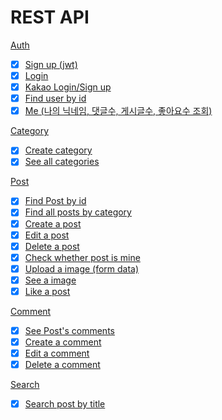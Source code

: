 # REST API

[Auth](https://github.com/kaist-madcamp/Week2-server-db/blob/master/server/src/users/users.controller.ts#L11)

- [x] [Sign up (jwt)](https://github.com/kaist-madcamp/Week2-server-db/blob/master/server/src/users/users.service.ts#L15)
- [x] [Login](https://github.com/kaist-madcamp/Week2-server-db/blob/master/server/src/users/users.service.ts#L50)
- [x] [Kakao Login/Sign up](https://github.com/kaist-madcamp/Week2-server-db/blob/master/server/src/users/users.service.ts#L86)
- [x] [Find user by id](https://github.com/kaist-madcamp/Week2-server-db/blob/master/server/src/users/users.service.ts#L133)
- [x] [Me (나의 닉네임, 댓글수, 게시글수, 좋아요수 조회)](https://github.com/kaist-madcamp/Week2-server-db/blob/master/server/src/users/users.service.ts#L146)

[Category](https://github.com/kaist-madcamp/Week2-server-db/blob/master/server/src/categories/categories.controller.ts#L10)

- [x] [Create category](https://github.com/kaist-madcamp/Week2-server-db/blob/master/server/src/categories/categories.service.ts#L28)
- [x] [See all categories](https://github.com/kaist-madcamp/Week2-server-db/blob/master/server/src/categories/categories.service.ts#L12)

[Post](https://github.com/kaist-madcamp/Week2-server-db/blob/master/server/src/posts/posts.controller.ts#L35)

- [x] [Find Post by id](https://github.com/kaist-madcamp/Week2-server-db/blob/master/server/src/posts/posts.service.ts#L25)
- [x] [Find all posts by category](https://github.com/kaist-madcamp/Week2-server-db/blob/master/server/src/posts/posts.service.ts#L63)
- [x] [Create a post](https://github.com/kaist-madcamp/Week2-server-db/blob/master/server/src/posts/posts.service.ts#L129)
- [x] [Edit a post](https://github.com/kaist-madcamp/Week2-server-db/blob/master/server/src/posts/posts.service.ts#L208)
- [x] [Delete a post](https://github.com/kaist-madcamp/Week2-server-db/blob/master/server/src/posts/posts.service.ts#L170)
- [x] [Check whether post is mine](https://github.com/kaist-madcamp/Week2-server-db/blob/master/server/src/posts/posts.service.ts#L96)
- [x] [Upload a image (form data)](https://github.com/kaist-madcamp/Week2-server-db/blob/master/server/src/posts/posts.controller.ts#L91)
- [x] [See a image](https://github.com/kaist-madcamp/Week2-server-db/blob/master/server/src/posts/posts.controller.ts#L98)
- [x] [Like a post](https://github.com/kaist-madcamp/Week2-server-db/blob/master/server/src/posts/posts.service.ts#L254)

[Comment](https://github.com/kaist-madcamp/Week2-server-db/blob/master/server/src/posts/posts.controller.ts#L86)

- [x] [See Post's comments](https://github.com/kaist-madcamp/Week2-server-db/blob/master/server/src/posts/posts.service.ts#L435)
- [x] [Create a comment](https://github.com/kaist-madcamp/Week2-server-db/blob/master/server/src/posts/posts.service.ts#L318)
- [x] [Edit a comment](https://github.com/kaist-madcamp/Week2-server-db/blob/master/server/src/posts/posts.service.ts#L393)
- [x] [Delete a comment](https://github.com/kaist-madcamp/Week2-server-db/blob/master/server/src/posts/posts.service.ts#L353)

[Search](https://github.com/kaist-madcamp/Week2-server-db/blob/master/server/src/posts/posts.controller.ts#L122)

- [x] [Search post by title](https://github.com/kaist-madcamp/Week2-server-db/blob/master/server/src/posts/posts.service.ts#L471)
